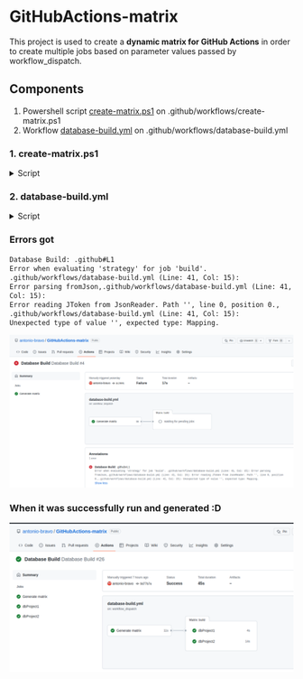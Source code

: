 # GitHubActions-matrix

This project is used to create a **dynamic matrix for GitHub Actions** in order to create multiple jobs based on parameter values passed by workflow_dispatch.

## Components

1. Powershell script [create-matrix.ps1](https://github.com/antonio-bravo/GitHubActions-matrix/blob/main/.github/workflows/create-matrix.ps1) on .github/workflows/create-matrix.ps1
2. Workflow [database-build.yml](https://github.com/antonio-bravo/GitHubActions-matrix/blob/main/.github/workflows/database-build.yml) on .github/workflows/database-build.yml

### **1. create-matrix.ps1**
<details>
  <summary>Script</summary>
  
``` powershell
param(
  [String]$element = "db",
  [String[]]$array
)

# $element = "db"
# [String[]]$array = ('db1', 'db2')
$elements = @()
$countarray = $array.Count

@($array) | ForEach-Object {
    $elements += @{
        $element = $_
    }
}

# Output the result for consumption by GH Actions
#Write-Host "::set-output name=matrix::$($($elements | ConvertTo-JSON -Compress) -replace '([\\]*)"', '$1$1\"'))"
if ($countarray = 1) {
  #add [] when there is only one element in the array
  return "[$($elements | ConvertTo-JSON -Compress )]"
}
else {
  return $($elements | ConvertTo-JSON -Compress)
}
```
  
</details>

### **2. database-build.yml**
<details>
  <summary>Script</summary>
  
``` yaml
name: Database Build

on:
  # push:
  #   branches: [ "main" ]
  # pull_request:
  #   branches: [ "main" ]
  workflow_dispatch:
    inputs:
      db-projectname:
        description: Database [dbProject1, dbProject2]
        required: true


concurrency:
  group: ${{ github.ref }}
  cancel-in-progress: true

jobs:
  matrix:
    name: Generate matrix
    runs-on: ubuntu-latest
    outputs:
      matrix-json: ${{ steps.set-matrix.outputs.matrix }}
    steps:
      - uses: actions/checkout@v2
      - id: set-matrix
        shell: pwsh
        #use a small powershell script to generaet the matrix
        #echo '::set-output name=matrix::[{"db":"db1"}]'
        run: |
            $output=.github/workflows/create-matrix.ps1 -array ${{ inputs.db-projectname }}
            #Remove additional [] at begining and end
            if ($output.Substring(0,2) -eq "[[") 
            {
              $output = $output.Substring( 1, $output.Length -1)
            }
            
            echo "matrix=$output" | Out-File -FilePath $Env:GITHUB_OUTPUT -Encoding utf8 -Append
          
          # The `set-output` command is deprecated and will be disabled soon. Please upgrade to using Environment Files. For more information see: https://github.blog/changelog/2022-10-11-github-actions-deprecating-save-state-and-set-output-commands/
          # Write-Host "::set-output name=matrix::$output"
      - name: see json
        shell: pwsh
        run: |
             Write-Host "output=${{steps.set-matrix.outputs.matrix}}"
  build:
    needs: [matrix]

    strategy:
      fail-fast: false
      matrix: 
        include: ${{ fromJson(needs.matrix.outputs.matrix-json) }}
    
    name: "${{ matrix.db }}"
    runs-on: ubuntu-latest 

    steps:
      - uses: actions/checkout@v2
      - name: ${{ matrix.db }}
        shell: pwsh
        run: |
            Write-Host "${{ matrix.db }}"
```
  
</details>

### **Errors got**
```
Database Build: .github#L1
Error when evaluating 'strategy' for job 'build'. .github/workflows/database-build.yml (Line: 41, Col: 15): 
Error parsing fromJson,.github/workflows/database-build.yml (Line: 41, Col: 15): 
Error reading JToken from JsonReader. Path '', line 0, position 0.,
.github/workflows/database-build.yml (Line: 41, Col: 15): 
Unexpected type of value '', expected type: Mapping.
```
![error](images/error.png)

### **When it was successfully run and generated :D**
![ok](images/ok.png)
